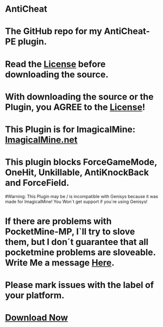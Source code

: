 ﻿# AntiCheat

# The GitHub repo for my AntiCheat-PE plugin.


# Read the [License](https://github.com/DarkWav/AntiCheat/blob/master/LICENSE) before downloading the source.


# With downloading the source or the Plugin, you AGREE to the [License](https://github.com/DarkWav/AntiCheat/blob/master/LICENSE.md)!


# This Plugin is for ImagicalMine: [ImagicalMine.net](http://adf.ly/1YbrDu)


# This plugin blocks ForceGameMode, OneHit, Unkillable, AntiKnockBack and ForceField.


#Warning: This Plugin may be / is incompatible with Genisys because it was made for ImagicalMine! You Won´t get support if you´re using Genisys!


# If there are problems with PocketMine-MP, I`ll try to slove them, but I don´t guarantee that all pocketmine problems are sloveable. Write Me a message [Here](https://github.com/DarkWav/EAC/issues/new).


# Please mark issues with the label of your platform.


# [Download Now](https://forums.imagicalmine.net/plugins/eac-evilanticheat.52/download?version=561)

